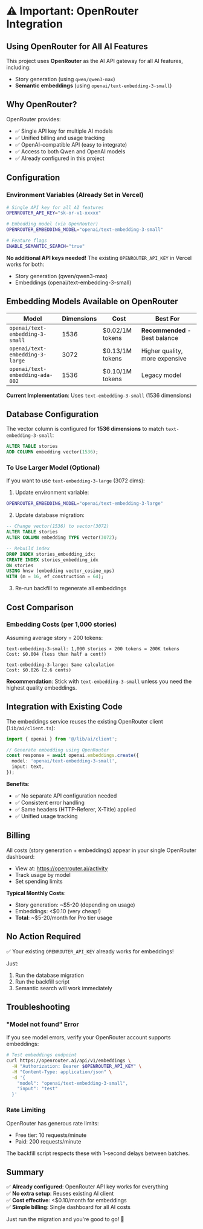 # ⚠️ Important: OpenRouter Integration

## Using OpenRouter for All AI Features

This project uses **OpenRouter** as the AI API gateway for all AI features, including:
- Story generation (using `qwen/qwen3-max`)
- **Semantic embeddings** (using `openai/text-embedding-3-small`)

## Why OpenRouter?

OpenRouter provides:
- ✅ Single API key for multiple AI models
- ✅ Unified billing and usage tracking
- ✅ OpenAI-compatible API (easy to integrate)
- ✅ Access to both Qwen and OpenAI models
- ✅ Already configured in this project

## Configuration

### Environment Variables (Already Set in Vercel)

```bash
# Single API key for all AI features
OPENROUTER_API_KEY="sk-or-v1-xxxxx"

# Embedding model (via OpenRouter)
OPENROUTER_EMBEDDING_MODEL="openai/text-embedding-3-small"

# Feature flags
ENABLE_SEMANTIC_SEARCH="true"
```

**No additional API keys needed!** The existing `OPENROUTER_API_KEY` in Vercel works for both:
- Story generation (qwen/qwen3-max)
- Embeddings (openai/text-embedding-3-small)

## Embedding Models Available on OpenRouter

| Model | Dimensions | Cost | Best For |
|-------|-----------|------|----------|
| `openai/text-embedding-3-small` | 1536 | $0.02/1M tokens | **Recommended** - Best balance |
| `openai/text-embedding-3-large` | 3072 | $0.13/1M tokens | Higher quality, more expensive |
| `openai/text-embedding-ada-002` | 1536 | $0.10/1M tokens | Legacy model |

**Current Implementation**: Uses `text-embedding-3-small` (1536 dimensions)

## Database Configuration

The vector column is configured for **1536 dimensions** to match `text-embedding-3-small`:

```sql
ALTER TABLE stories 
ADD COLUMN embedding vector(1536);
```

### To Use Larger Model (Optional)

If you want to use `text-embedding-3-large` (3072 dims):

1. Update environment variable:
```bash
OPENROUTER_EMBEDDING_MODEL="openai/text-embedding-3-large"
```

2. Update database migration:
```sql
-- Change vector(1536) to vector(3072)
ALTER TABLE stories 
ALTER COLUMN embedding TYPE vector(3072);

-- Rebuild index
DROP INDEX stories_embedding_idx;
CREATE INDEX stories_embedding_idx 
ON stories 
USING hnsw (embedding vector_cosine_ops)
WITH (m = 16, ef_construction = 64);
```

3. Re-run backfill to regenerate all embeddings

## Cost Comparison

### Embedding Costs (per 1,000 stories)

Assuming average story = 200 tokens:

```
text-embedding-3-small: 1,000 stories × 200 tokens = 200K tokens
Cost: $0.004 (less than half a cent!)

text-embedding-3-large: Same calculation
Cost: $0.026 (2.6 cents)
```

**Recommendation**: Stick with `text-embedding-3-small` unless you need the highest quality embeddings.

## Integration with Existing Code

The embeddings service reuses the existing OpenRouter client (`lib/ai/client.ts`):

```typescript
import { openai } from '@/lib/ai/client';

// Generate embedding using OpenRouter
const response = await openai.embeddings.create({
  model: 'openai/text-embedding-3-small',
  input: text,
});
```

**Benefits**:
- ✅ No separate API configuration needed
- ✅ Consistent error handling
- ✅ Same headers (HTTP-Referer, X-Title) applied
- ✅ Unified usage tracking

## Billing

All costs (story generation + embeddings) appear in your single OpenRouter dashboard:
- View at: https://openrouter.ai/activity
- Track usage by model
- Set spending limits

**Typical Monthly Costs**:
- Story generation: ~$5-20 (depending on usage)
- Embeddings: <$0.10 (very cheap!)
- **Total**: ~$5-20/month for Pro tier usage

## No Action Required

✅ Your existing `OPENROUTER_API_KEY` already works for embeddings!

Just:
1. Run the database migration
2. Run the backfill script
3. Semantic search will work immediately

## Troubleshooting

### "Model not found" Error

If you see model errors, verify your OpenRouter account supports embeddings:

```bash
# Test embeddings endpoint
curl https://openrouter.ai/api/v1/embeddings \
  -H "Authorization: Bearer $OPENROUTER_API_KEY" \
  -H "Content-Type: application/json" \
  -d '{
    "model": "openai/text-embedding-3-small",
    "input": "test"
  }'
```

### Rate Limiting

OpenRouter has generous rate limits:
- Free tier: 10 requests/minute
- Paid: 200 requests/minute

The backfill script respects these with 1-second delays between batches.

## Summary

✅ **Already configured**: OpenRouter API key works for everything  
✅ **No extra setup**: Reuses existing AI client  
✅ **Cost effective**: <$0.10/month for embeddings  
✅ **Simple billing**: Single dashboard for all AI costs  

Just run the migration and you're good to go! 🚀

